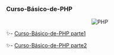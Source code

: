 

### Curso-Básico-de-PHP

<center>

![PHP](https://static.platzi.com/media/achievements/piezas-basico-php-arreglos-funciones-estructuras-control_badge-f15d3f94-0a94-41b2-9.png)

</center>

 ✨- [Curso-Básico-de-PHP parte1](https://platzi.com/cursos/php)

 ✨- [Curso-Básico-de-PHP parte2](https://platzi.com/cursos/php-arreglos-funciones)


 
